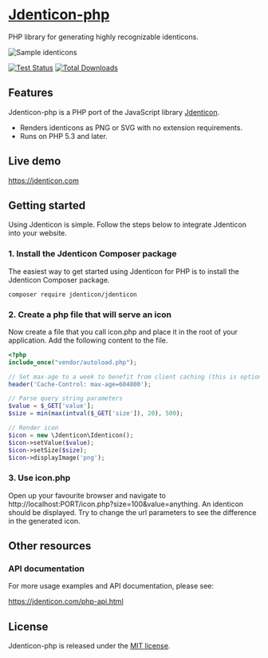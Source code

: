 # [Jdenticon-php](https://jdenticon.com)
PHP library for generating highly recognizable identicons.

![Sample identicons](https://jdenticon.com/hosted/github-samples.png)

[![Test Status](https://github.com/dmester/jdenticon-php/workflows/Tests/badge.svg)](https://github.com/dmester/jdenticon-php/actions)
[![Total Downloads](https://poser.pugx.org/jdenticon/jdenticon/downloads)](https://packagist.org/packages/jdenticon/jdenticon)

## Features
Jdenticon-php is a PHP port of the JavaScript library [Jdenticon](https://github.com/dmester/jdenticon).

* Renders identicons as PNG or SVG with no extension requirements.
* Runs on PHP 5.3 and later.

## Live demo
https://jdenticon.com

## Getting started
Using Jdenticon is simple. Follow the steps below to integrate Jdenticon into your website.

### 1. Install the Jdenticon Composer package
The easiest way to get started using Jdenticon for PHP is to install the Jdenticon Composer package.

```
composer require jdenticon/jdenticon
```

### 2. Create a php file that will serve an icon
Now create a file that you call icon.php and place it in the root of your application. Add the following content to the file.

```PHP
<?php
include_once("vendor/autoload.php");

// Set max-age to a week to benefit from client caching (this is optional)
header('Cache-Control: max-age=604800');

// Parse query string parameters
$value = $_GET['value'];
$size = min(max(intval($_GET['size']), 20), 500);

// Render icon
$icon = new \Jdenticon\Identicon();
$icon->setValue($value);
$icon->setSize($size);
$icon->displayImage('png');
```

### 3. Use icon.php
Open up your favourite browser and navigate to http://localhost:PORT/icon.php?size=100&value=anything. 
An identicon should be displayed. Try to change the url parameters to see the difference in the generated icon.

## Other resources
### API documentation
For more usage examples and API documentation, please see:

https://jdenticon.com/php-api.html

## License
Jdenticon-php is released under the [MIT license](https://github.com/dmester/jdenticon-php/blob/master/LICENSE).
